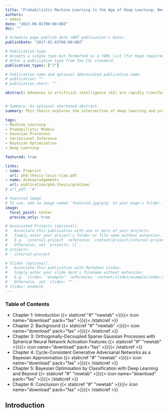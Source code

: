 ```yaml
---
title: "Probabilistic Machine Learning in the Age of Deep Learning: New Perspectives for Gaussian Processes, Bayesian Optimization and Beyond (PhD Thesis)"
authors:
- admin
date: "2023-09-01T00:00:00Z"
doi: ""

# Schedule page publish date (NOT publication's date).
publishDate: "2017-01-01T00:00:00Z"

# Publication type.
# Accepts a single type but formatted as a YAML list (for Hugo requirements).
# Enter a publication type from the CSL standard.
publication_types: ["7"]

# Publication name and optional abbreviated publication name.
# publication: ""
# publication_short: ""

abstract: Advances in artificial intelligence (AI) are rapidly transforming our world, with systems now matching or surpassing human capabilities in areas ranging from game-playing to scientific discovery. Much of this progress traces back to machine learning (ML), particularly deep learning and its ability to uncover meaningful patterns and representations in data. However, true intelligence in AI demands more than raw predictive power; it requires a principled approach to making decisions under uncertainty. This highlights the necessity of probabilistic ML, which offers a systematic framework for reasoning about the unknown through probability theory and Bayesian inference. Gaussian processes (GPs) stand out as a quintessential probabilistic model, offering flexibility, data efficiency, and well-calibrated uncertainty estimates. They are integral to many sequential decision-making algorithms, notably Bayesian optimisation (BO), which has emerged as an indispensable tool for optimising expensive and complex black-box objective functions. While considerable efforts have focused on improving gp scalability, performance gaps persist in practice when compared against neural networks (NNs) due in large to its lack of representation learning capabilities. This, among other natural deficiencies of GPs, has hampered the capacity of BO to address critical real-world optimisation challenges. This thesis aims to unlock the potential of deep learning within probabilistic methods and reciprocally lend probabilistic perspectives to deep learning. The contributions include improving approximations to bridge the gap between GPs and NNs, providing a new formulation of BO that seamlessly accommodates deep learning methods to tackle complex optimisation problems, as well as a probabilistic interpretation of a powerful class of deep generative models for image style transfer. By enriching the interplay between deep learning and probabilistic ML, this thesis advances the foundations of AI and facilitates the development of more capable and dependable automated decision-making systems.


# Summary. An optional shortened abstract.
summary: This thesis explores the intersection of deep learning and probabilistic machine learning to enhance the capabilities of artificial intelligence. It addresses the limitations of Gaussian processes (GPs) in practical applications, particularly in comparison to neural networks (NNs), and proposes advancements such as improved approximations and a novel formulation of Bayesian optimization (BO) that seamlessly integrates deep learning methods. The contributions aim to enrich the interplay between deep learning and probabilistic ML, advancing the foundations of AI and fostering the development of more capable and reliable automated decision-making systems.

tags:
- Machine Learning
- Probabilistic Models
- Gaussian Processes
- Variational Inference
- Bayesian Optimization
- Deep Learning

featured: true

links:
- name: Preprint
  url: phd-thesis-louis-tiao.pdf
- name: Acknowledgements
  url: publication/phd-thesis/gratiae/
# url_pdf: '#'

# Featured image
# To use, add an image named `featured.jpg/png` to your page's folder. 
image:
  focal_point: Center
  preview_only: true

# Associated Projects (optional).
#   Associate this publication with one or more of your projects.
#   Simply enter your project's folder or file name without extension.
#   E.g. `internal-project` references `content/project/internal-project/index.md`.
#   Otherwise, set `projects: []`.
# projects:
# - internal-project

# Slides (optional).
#   Associate this publication with Markdown slides.
#   Simply enter your slide deck's filename without extension.
#   E.g. `slides: "example"` references `content/slides/example/index.md`.
#   Otherwise, set `slides: ""`.
# slides: example
---
```


### Table of Contents

- Chapter 1: Introduction {{< staticref "#" "newtab" >}}{{< icon name="download" pack="fas" >}}{{< /staticref >}}
- Chapter 2: Background {{< staticref "#" "newtab" >}}{{< icon name="download" pack="fas" >}}{{< /staticref >}}
- Chapter 3: Orthogonally-Decoupled Sparse Gaussian Processes with Spherical Neural Network Activation Features {{< staticref "#" "newtab" >}}{{< icon name="download" pack="fas" >}}{{< /staticref >}}
- Chapter 4: Cycle-Consistent Generative Adversarial Networks as a Bayesian Approximation {{< staticref "#" "newtab" >}}{{< icon name="download" pack="fas" >}}{{< /staticref >}}
- Chapter 5: Bayesian Optimisation by Classification with Deep Learning and Beyond {{< staticref "#" "newtab" >}}{{< icon name="download" pack="fas" >}}{{< /staticref >}}
- Chapter 6: Conclusion {{< staticref "#" "newtab" >}}{{< icon name="download" pack="fas" >}}{{< /staticref >}}

## Introduction

<!-- 
{{% callout note %}}
Create your slides in Markdown - click the *Slides* button to check out the example.
{{% /callout %}}

Add the publication's **full text** or **supplementary notes** here. You can use rich formatting such as including [code, math, and images](https://wowchemy.com/docs/content/writing-markdown-latex/).

## Introduction

- {{< staticref "uploads/cv-louis-tiao.pdf" "newtab" >}}{{< icon name="download" pack="fas" >}} Background{{< /staticref >}} 
 -->